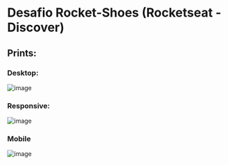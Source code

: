 # Desafio Rocket-Shoes (Rocketseat - Discover)

## Prints: 

### Desktop:
![image]()

### Responsive:
![image]()

### Mobile
![image]()